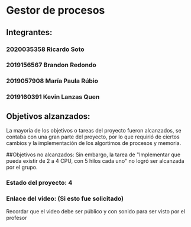 # Gestor de procesos 
## Integrantes:
### 2020035358 Ricardo Soto
### 2019156567 Brandon Redondo
### 2019057908 María Paula Rúbio
### 2019160391 Kevin Lanzas Quen

## Objetivos alzanzados: 
La mayoría de los objetivos o tareas del proyecto fueron alcanzados, se contaba con una gran parte del proyecto, por lo que requirió de ciertos cambios y la implementación de los algortimos de procesos y memoria. 

##Objetivos no alcanzados: 
Sin embargo, la tarea de "Implementar que pueda existir de 2 a 4 CPU, con 5 hilos cada uno" no logró ser alcanzada por el grupo. 


### Estado del proyecto: 4
### Enlace del video: (Si esto fue solicitado)
Recordar que el video debe ser público y con sonido para ser visto por el profesor
